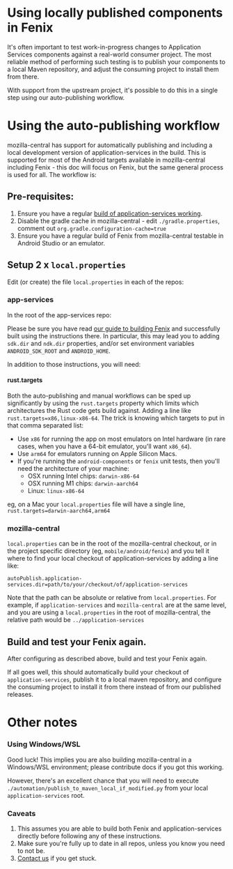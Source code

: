 # Using locally published components in Fenix

It's often important to test work-in-progress changes to Application Services components against a real-world
consumer project. The most reliable method of performing such testing is to publish your
components to a local Maven repository, and adjust the consuming project to install them
from there.

With support from the upstream project, it's possible to do this in a single step using
our auto-publishing workflow.

# Using the auto-publishing workflow

mozilla-central has support for automatically publishing and including a local development version of application-services in the build.
This is supported for most of the Android targets available in mozilla-central including Fenix - this
doc will focus on Fenix, but the same general process is used for all. The workflow is:

## Pre-requisites:
1. Ensure you have a regular [build of application-services working](../building.md).
1. Disable the gradle cache in mozilla-central - edit `./gradle.properties`, comment out `org.gradle.configuration-cache=true`
1. Ensure you have a regular build of Fenix from mozilla-central testable in Android Studio or an emulator.

## Setup 2 x `local.properties`

Edit (or create) the file `local.properties` in each of the repos:

### app-services

In the root of the app-services repo:

Please be sure you have read [our guide to building Fenix](../building.md#building-for-fenix) and successfully built
using the instructions there. In particular, this may lead you to adding `sdk.dir` and `ndk.dir` properties, and/or
set environment variables `ANDROID_SDK_ROOT` and `ANDROID_HOME`.

In addition to those instructions, you will need:

#### rust.targets

Both the auto-publishing and manual workflows can be sped up significantly by
using the `rust.targets` property which limits which architectures the Rust
code gets build against.  Adding a line like
`rust.targets=x86,linux-x86-64`.  The trick is knowing which targets to put in
that comma separated list:

  - Use `x86` for running the app on most emulators on Intel hardware (in rare cases, when you have a 64-bit emulator, you'll want `x86_64`).
  - Use `arm64` for emulators running on Apple Silicon Macs.
  - If you're running the `android-components` or `fenix` unit tests, then you'll need the architecture of your machine:
    - OSX running Intel chips: `darwin-x86-64`
    - OSX running M1 chips: `darwin-aarch64`
    - Linux: `linux-x86-64`

eg, on a Mac your `local.properties` file will have a single line, `rust.targets=darwin-aarch64,arm64`

### mozilla-central

`local.properties` can be in the root of the mozilla-central checkout,
or in the project specific directory (eg, `mobile/android/fenix`) and you tell it where to
find your local checkout of application-services by adding a line like:

`autoPublish.application-services.dir=path/to/your/checkout/of/application-services`

Note that the path can be absolute or relative from `local.properties`. For example, if `application-services`
and `mozilla-central` are at the same level, and you are using a `local.properties` in the root of mozilla-central,
the relative path would be `../application-services`

## Build and test your Fenix again.

After configuring as described above, build and test your Fenix again.

If all goes well, this should automatically build your checkout of `application-services`, publish it
to a local maven repository, and configure the consuming project to install it from there instead of
from our published releases.

# Other notes
### Using Windows/WSL

Good luck! This implies you are also building mozilla-central in a Windows/WSL environment;
please contribute docs if you got this working.

However, there's an excellent chance that you will need to execute
`./automation/publish_to_maven_local_if_modified.py` from your local `application-services` root.

### Caveats

1. This assumes you are able to build both Fenix and application-services directly before following any of these instructions.
2. Make sure you're fully up to date in all repos, unless you know you need to
   not be.
4. [Contact us](../README.md#contact-us) if you get stuck.
